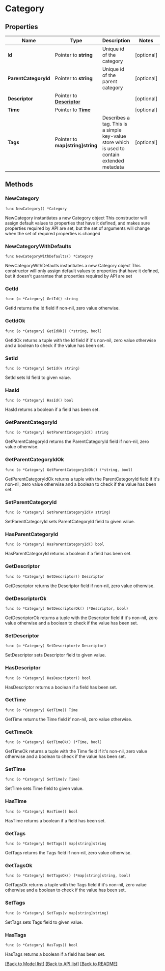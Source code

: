 # Category

## Properties

Name | Type | Description | Notes
------------ | ------------- | ------------- | -------------
**Id** | Pointer to **string** | Unique id of the category | [optional] 
**ParentCategoryId** | Pointer to **string** | Unique id of the parent category | [optional] 
**Descriptor** | Pointer to [**Descriptor**](Descriptor.md) |  | [optional] 
**Time** | Pointer to [**Time**](Time.md) |  | [optional] 
**Tags** | Pointer to **map[string]string** | Describes a tag. This is a simple key-value store which is used to contain extended metadata | [optional] 

## Methods

### NewCategory

`func NewCategory() *Category`

NewCategory instantiates a new Category object
This constructor will assign default values to properties that have it defined,
and makes sure properties required by API are set, but the set of arguments
will change when the set of required properties is changed

### NewCategoryWithDefaults

`func NewCategoryWithDefaults() *Category`

NewCategoryWithDefaults instantiates a new Category object
This constructor will only assign default values to properties that have it defined,
but it doesn't guarantee that properties required by API are set

### GetId

`func (o *Category) GetId() string`

GetId returns the Id field if non-nil, zero value otherwise.

### GetIdOk

`func (o *Category) GetIdOk() (*string, bool)`

GetIdOk returns a tuple with the Id field if it's non-nil, zero value otherwise
and a boolean to check if the value has been set.

### SetId

`func (o *Category) SetId(v string)`

SetId sets Id field to given value.

### HasId

`func (o *Category) HasId() bool`

HasId returns a boolean if a field has been set.

### GetParentCategoryId

`func (o *Category) GetParentCategoryId() string`

GetParentCategoryId returns the ParentCategoryId field if non-nil, zero value otherwise.

### GetParentCategoryIdOk

`func (o *Category) GetParentCategoryIdOk() (*string, bool)`

GetParentCategoryIdOk returns a tuple with the ParentCategoryId field if it's non-nil, zero value otherwise
and a boolean to check if the value has been set.

### SetParentCategoryId

`func (o *Category) SetParentCategoryId(v string)`

SetParentCategoryId sets ParentCategoryId field to given value.

### HasParentCategoryId

`func (o *Category) HasParentCategoryId() bool`

HasParentCategoryId returns a boolean if a field has been set.

### GetDescriptor

`func (o *Category) GetDescriptor() Descriptor`

GetDescriptor returns the Descriptor field if non-nil, zero value otherwise.

### GetDescriptorOk

`func (o *Category) GetDescriptorOk() (*Descriptor, bool)`

GetDescriptorOk returns a tuple with the Descriptor field if it's non-nil, zero value otherwise
and a boolean to check if the value has been set.

### SetDescriptor

`func (o *Category) SetDescriptor(v Descriptor)`

SetDescriptor sets Descriptor field to given value.

### HasDescriptor

`func (o *Category) HasDescriptor() bool`

HasDescriptor returns a boolean if a field has been set.

### GetTime

`func (o *Category) GetTime() Time`

GetTime returns the Time field if non-nil, zero value otherwise.

### GetTimeOk

`func (o *Category) GetTimeOk() (*Time, bool)`

GetTimeOk returns a tuple with the Time field if it's non-nil, zero value otherwise
and a boolean to check if the value has been set.

### SetTime

`func (o *Category) SetTime(v Time)`

SetTime sets Time field to given value.

### HasTime

`func (o *Category) HasTime() bool`

HasTime returns a boolean if a field has been set.

### GetTags

`func (o *Category) GetTags() map[string]string`

GetTags returns the Tags field if non-nil, zero value otherwise.

### GetTagsOk

`func (o *Category) GetTagsOk() (*map[string]string, bool)`

GetTagsOk returns a tuple with the Tags field if it's non-nil, zero value otherwise
and a boolean to check if the value has been set.

### SetTags

`func (o *Category) SetTags(v map[string]string)`

SetTags sets Tags field to given value.

### HasTags

`func (o *Category) HasTags() bool`

HasTags returns a boolean if a field has been set.


[[Back to Model list]](../README.md#documentation-for-models) [[Back to API list]](../README.md#documentation-for-api-endpoints) [[Back to README]](../README.md)


